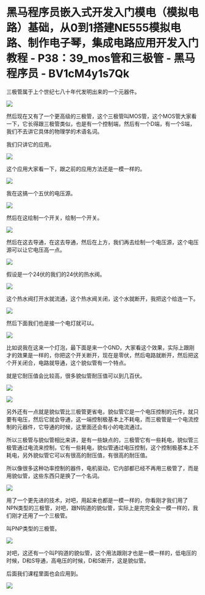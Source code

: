 # 黑马程序员嵌入式开发入门模电（模拟电路）基础，从0到1搭建NE555模拟电路、制作电子琴，集成电路应用开发入门教程 - P38：39_mos管和三极管 - 黑马程序员 - BV1cM4y1s7Qk

三极管属于上个世纪七八十年代发明出来的一个元器件。

![](img/4005a17d95ee8ba87ce649aace5ab0e3_1.png)

然后现在又有了一个更高级的三极管，这个三极管叫MOS管，这个MOS管大家看一下，它长得跟三极管类似，也是有一个控制端，然后有一个D端，有一个S端，我们不去讲它具体的物理学的术语名词。

我们只讲它的应用。

![](img/4005a17d95ee8ba87ce649aace5ab0e3_3.png)

这个应用大家看一下，跟之前的应用方法还是一模一样的。

![](img/4005a17d95ee8ba87ce649aace5ab0e3_5.png)

我在这搞一个五伏的电压源。

![](img/4005a17d95ee8ba87ce649aace5ab0e3_7.png)

然后在这绘制一个开关，绘制一个开关。

![](img/4005a17d95ee8ba87ce649aace5ab0e3_9.png)

然后在这去导通，在这去导通，然后在上方，我们再去绘制一个电压源，这个电压源可以让它电压高一点。

![](img/4005a17d95ee8ba87ce649aace5ab0e3_11.png)

假设是一个24伏的我们的24伏的热水阀。

![](img/4005a17d95ee8ba87ce649aace5ab0e3_13.png)

这个热水阀打开水就流通，这个热水阀关闭，这个水就断开，我把这个给连一下。

![](img/4005a17d95ee8ba87ce649aace5ab0e3_15.png)

然后下面我们也是接一个电灯就可以。

![](img/4005a17d95ee8ba87ce649aace5ab0e3_17.png)

比如说我在这来一个灯泡，最下面是来一个GND，大家看这个效果，实际上跟刚才的效果是一样的，你把这个开关断开，现在是零伏，然后电路就断开，然后把这个开关闭合，电路就导通，这个貌似管有一个特点。

就是它耐压值会比较高，很多貌似管耐压值可以到几百伏。

![](img/4005a17d95ee8ba87ce649aace5ab0e3_19.png)

![](img/4005a17d95ee8ba87ce649aace5ab0e3_20.png)

另外还有一点就是貌似管比三极管更省电，貌似管它是一个电压控制的元件，就只要有电压，然后它就会导通，这一端控制极基本上不耗电，而三极管是一个电流控制的元器件，它导通的时候，这里面还会有小的电流通过。

所以三极管与貌似管相比来讲，是有一些缺点的，三极管它有一些耗电，貌似管三极管通过电流来控制，它有一些耗电，貌似管通过电压控制，这个控制极基本上不耗电，另外貌似管它可以有很高的耐压值，有很高的耐压值。

所以像很多这种功率控制的器件，电机驱动，它内部都已经不再用三极管了，而是用貌似管，这些东西只是换了一个名词。

![](img/4005a17d95ee8ba87ce649aace5ab0e3_22.png)

用了一个更先进的技术，对吧，用起来也都是一模一样的，你看刚才我们用了NPN类型的三极管，对吧，跟N钩道的貌似管，实际上是完完全全一模一样的，我们刚才还用了一个三极管。

叫PNP类型的三极管。

![](img/4005a17d95ee8ba87ce649aace5ab0e3_24.png)

对吧，这还有一个叫P钩道的貌似管，这个用法跟刚才也是一模一样的，低电压的时候，D和S导通，高电压的时候，D和S断开，这是貌似管。

后面我们课程里面也会应用到。

![](img/4005a17d95ee8ba87ce649aace5ab0e3_26.png)